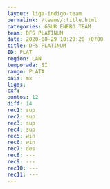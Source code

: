 ```yaml
---
layout: liga-indigo-team
permalink: /teams/:title.html
categories: GSUR ENERO TEAM
team: DFS PLATINUM
date: 2020-08-29 10:29:20 +0700
title: DFS PLATINUM
ID: PLAT
region: LAN
temporada: SI
rango: PLATA
pais: mx
ligas: 
cxf: 
puntos: 12
diff: 14
rec1: sup
rec2: sup
rec3: sup
rec4: sup
rec5: win
rec6: win
rec7: des
rec8: ---
rec9: ---
rec10: ---
rec11: ---
---
```

